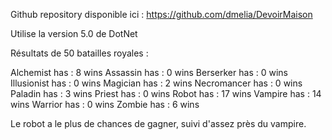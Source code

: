 Github repository disponible ici : https://github.com/dmelia/DevoirMaison

Utilise la version 5.0 de DotNet

Résultats de 50 batailles royales :

Alchemist has : 8 wins
Assassin has : 0 wins
Berserker has : 0 wins
Illusionist has : 0 wins
Magician has : 2 wins
Necromancer has : 0 wins
Paladin has : 3 wins
Priest has : 0 wins
Robot has : 17 wins
Vampire has : 14 wins
Warrior has : 0 wins
Zombie has : 6 wins

Le robot a le plus de chances de gagner, suivi d'assez près du vampire.